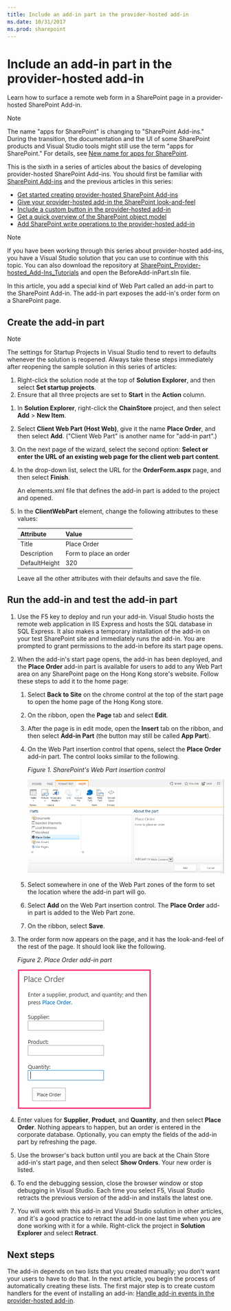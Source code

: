 ```yaml
---
title: Include an add-in part in the provider-hosted add-in
ms.date: 10/31/2017
ms.prod: sharepoint
---
```



# Include an add-in part in the provider-hosted add-in

Learn how to surface a remote web form in a SharePoint page in a provider-hosted SharePoint Add-in.
 
> [!NOTE]
> The name "apps for SharePoint" is changing to "SharePoint Add-ins." During the transition, the documentation and the UI of some SharePoint products and Visual Studio tools might still use the term "apps for SharePoint." For details, see [New name for apps for SharePoint](new-name-for-apps-for-sharepoint.md).

This is the sixth in a series of articles about the basics of developing provider-hosted SharePoint Add-ins. You should first be familiar with [SharePoint Add-ins](sharepoint-add-ins.md) and the previous articles in this series:

-  [Get started creating provider-hosted SharePoint Add-ins](get-started-creating-provider-hosted-sharepoint-add-ins.md)
-  [Give your provider-hosted add-in the SharePoint look-and-feel](give-your-provider-hosted-add-in-the-sharepoint-look-and-feel.md)
-  [Include a custom button in the provider-hosted add-in](include-a-custom-button-in-the-provider-hosted-add-in.md)
-  [Get a quick overview of the SharePoint object model](get-a-quick-overview-of-the-sharepoint-object-model.md)
-  [Add SharePoint write operations to the provider-hosted add-in](add-sharepoint-write-operations-to-the-provider-hosted-add-in.md)
    
> [!NOTE]
> If you have been working through this series about provider-hosted add-ins, you have a Visual Studio solution that you can use to continue with this topic. You can also download the repository at [SharePoint_Provider-hosted_Add-Ins_Tutorials](https://github.com/OfficeDev/SharePoint_Provider-hosted_Add-ins_Tutorials) and open the BeforeAdd-inPart.sln file.

In this article, you add a special kind of Web Part called an add-in part to the SharePoint Add-in. The add-in part exposes the add-in's order form on a SharePoint page.

## Create the add-in part

> [!NOTE]
> The settings for Startup Projects in Visual Studio tend to revert to defaults whenever the solution is reopened. Always take these steps immediately after reopening the sample solution in this series of articles: 
> 1. Right-click the solution node at the top of **Solution Explorer**, and then select **Set startup projects**.  
> 2. Ensure that all three projects are set to **Start** in the **Action** column.

1. In **Solution Explorer**, right-click the **ChainStore** project, and then select **Add** > **New Item**.
    
2. Select **Client Web Part (Host Web)**, give it the name **Place Order**, and then select **Add**. ("Client Web Part" is another name for "add-in part".)
 
3. On the next page of the wizard, select the second option: **Select or enter the URL of an existing web page for the client web part content**.

4. In the drop-down list, select the URL for the **OrderForm.aspx** page, and then select **Finish**.
    
   An elements.xml file that defines the add-in part is added to the project and opened.
    
5. In the **ClientWebPart** element, change the following attributes to these values:
   
    |**Attribute**|**Value**|
    |:-----|:-----|
    |Title|Place Order|
    |Description|Form to place an order|
    |DefaultHeight|320|

    Leave all the other attributes with their defaults and save the file.
    
## Run the add-in and test the add-in part

1. Use the F5 key to deploy and run your add-in. Visual Studio hosts the remote web application in IIS Express and hosts the SQL database in SQL Express. It also makes a temporary installation of the add-in on your test SharePoint site and immediately runs the add-in. You are prompted to grant permissions to the add-in before its start page opens.

2. When the add-in's start page opens, the add-in has been deployed, and the **Place Order** add-in part is available for users to add to any Web Part area on any SharePoint page on the Hong Kong store's website. Follow these steps to add it to the home page:
    
   1. Select **Back to Site** on the chrome control at the top of the start page to open the home page of the Hong Kong store.
   2. On the ribbon, open the **Page** tab and select **Edit**.
   3. After the page is in edit mode, open the **Insert** tab on the ribbon, and then select **Add-in Part** (the button may still be called **App Part**).
   4. On the Web Part insertion control that opens, select the **Place Order** add-in part. The control looks similar to the following.

      *Figure 1. SharePoint's Web Part insertion control*

      ![SharePoint's Web Part insertion control. The part called "Place Order" is highlighted. Its name and description appears in a box at the right.](../images/aae61f89-2e9e-4808-8b0c-2439dad7c701.PNG)

   5. Select somewhere in one of the Web Part zones of the form to set the location where the add-in part will go. 
   6. Select **Add** on the Web Part insertion control. The **Place Order** add-in part is added to the Web Part zone.
   7. On the ribbon, select **Save**.
    
3. The order form now appears on the page, and it has the look-and-feel of the rest of the page. It should look like the following. 
    
   *Figure 2. Place Order add-in part*

   ![The Place Order add-in part on the page with text boxes for Product, Supplier, and Quantity. There is also a "Place Order" button.](../images/beae2e3c-c1f4-4334-8ab8-0c42252cb2a2.PNG)

4. Enter values for **Supplier**, **Product**, and **Quantity**, and then select **Place Order**. Nothing appears to happen, but an order is entered in the corporate database. Optionally, you can empty the fields of the add-in part by refreshing the page.

5. Use the browser's back button until you are back at the Chain Store add-in's start page, and then select **Show Orders**. Your new order is listed.

6. To end the debugging session, close the browser window or stop debugging in Visual Studio. Each time you select F5, Visual Studio retracts the previous version of the add-in and installs the latest one.

7. You will work with this add-in and Visual Studio solution in other articles, and it's a good practice to retract the add-in one last time when you are done working with it for a while. Right-click the project in **Solution Explorer** and select **Retract**.

## Next steps
<a name="Nextsteps"> </a>

The add-in depends on two lists that you created manually; you don't want your users to have to do that. In the next article, you begin the process of automatically creating these lists. The first major step is to create custom handlers for the event of installing an add-in: [Handle add-in events in the provider-hosted add-in](handle-add-in-events-in-the-provider-hosted-add-in.md).
 

 

